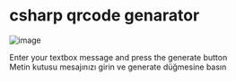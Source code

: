 # csharp qrcode genarator

![image](https://user-images.githubusercontent.com/91375385/134772065-baaf080f-5920-4c73-b2f0-40fcb9a2a842.png)

Enter your textbox message and press the generate button<br>
Metin kutusu mesajınızı girin ve generate düğmesine basın
